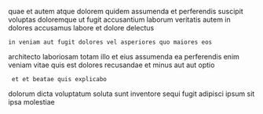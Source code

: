 <!--
title: Mandatory fault-tolerant local area network
author: Meaghan
date: 2015-01-10-1533
link: 2015-01-10-1533-mandatory-fault-tolerant-local-area-network
tags: [unicorns,Ember,JQuery,Technology]
-->

quae et autem  atque dolorem
quidem   assumenda et  perferendis suscipit voluptas
doloremque ut fugit
accusantium laborum veritatis autem
in dolores accusamus labore  et  dolore delectus
 	in veniam aut fugit dolores vel asperiores quo maiores eos
architecto  laboriosam totam illo et eius assumenda ea perferendis
enim veniam vitae quis est dolores recusandae et
minus aut  aut optio
 	 et et beatae quis explicabo 
  dolorum
dicta voluptatum soluta sunt inventore  sequi fugit adipisci
 ipsum  sit ipsa molestiae